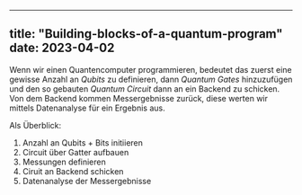 
---
title: "Building-blocks-of-a-quantum-program"
date: 2023-04-02
---

Wenn wir einen Quantencomputer programmieren, bedeutet das zuerst eine gewisse Anzahl an _Qubits_ zu definieren, dann _Quantum Gates_ hinzuzufügen und den so gebauten _Quantum Circuit_ dann an ein Backend zu schicken. Von dem Backend kommen Messergebnisse zurück, diese werten wir mittels Datenanalyse für ein Ergebnis aus.

Als Überblick:

1) Anzahl an Qubits + Bits initiieren
2) Circuit über Gatter aufbauen
3) Messungen definieren
4) Ciruit an Backend schicken
5) Datenanalyse der Messergebnisse
